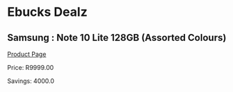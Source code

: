 
# Ebucks Dealz
## Samsung : Note 10 Lite 128GB (Assorted Colours)
[Product Page](https://www.ebucks.com/web/shop/productSelected.do?prodId=1083902307&catId=714994827)

Price: R9999.00

Savings: 4000.0


	